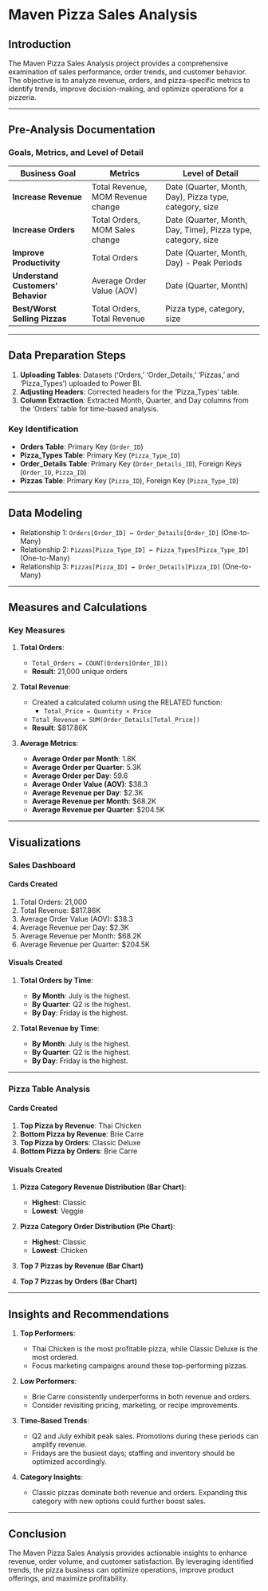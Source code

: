 # Maven Pizza Sales Analysis  

## Introduction  
The Maven Pizza Sales Analysis project provides a comprehensive examination of sales performance, order trends, and customer behavior. The objective is to analyze revenue, orders, and pizza-specific metrics to identify trends, improve decision-making, and optimize operations for a pizzeria.  

---

## Pre-Analysis Documentation  

### Goals, Metrics, and Level of Detail  

| **Business Goal**                  | **Metrics**                      | **Level of Detail**                                   |  
|------------------------------------|-----------------------------------|------------------------------------------------------|  
| **Increase Revenue**               | Total Revenue, MOM Revenue change | Date (Quarter, Month, Day), Pizza type, category, size |  
| **Increase Orders**                | Total Orders, MOM Sales change   | Date (Quarter, Month, Day, Time), Pizza type, category, size |  
| **Improve Productivity**           | Total Orders                     | Date (Quarter, Month, Day) - Peak Periods            |  
| **Understand Customers' Behavior** | Average Order Value (AOV)        | Date (Quarter, Month)                                |  
| **Best/Worst Selling Pizzas**      | Total Orders, Total Revenue      | Pizza type, category, size                           |  

---

## Data Preparation Steps  

1. **Uploading Tables**: Datasets (‘Orders,’ ‘Order_Details,’ ‘Pizzas,’ and ‘Pizza_Types’) uploaded to Power BI.  
2. **Adjusting Headers**: Corrected headers for the ‘Pizza_Types’ table.  
3. **Column Extraction**: Extracted Month, Quarter, and Day columns from the ‘Orders’ table for time-based analysis.  

### Key Identification  

- **Orders Table**: Primary Key (`Order_ID`)  
- **Pizza_Types Table**: Primary Key (`Pizza_Type_ID`)  
- **Order_Details Table**: Primary Key (`Order_Details_ID`), Foreign Keys (`Order_ID`, `Pizza_ID`)  
- **Pizzas Table**: Primary Key (`Pizza_ID`), Foreign Key (`Pizza_Type_ID`)  

---

## Data Modeling  

- Relationship 1: `Orders[Order_ID] ↔ Order_Details[Order_ID]` (One-to-Many)  
- Relationship 2: `Pizzas[Pizza_Type_ID] ↔ Pizza_Types[Pizza_Type_ID]` (One-to-Many)  
- Relationship 3: `Pizzas[Pizza_ID] ↔ Order_Details[Pizza_ID]` (One-to-Many)  

---

## Measures and Calculations  

### Key Measures  

1. **Total Orders**:  
   - `Total_Orders = COUNT(Orders[Order_ID])`  
   - **Result**: 21,000 unique orders  

2. **Total Revenue**:  
   - Created a calculated column using the RELATED function:  
     - `Total_Price = Quantity × Price`  
   - `Total_Revenue = SUM(Order_Details[Total_Price])`  
   - **Result**: $817.86K  

3. **Average Metrics**:  
   - **Average Order per Month**: 1.8K  
   - **Average Order per Quarter**: 5.3K  
   - **Average Order per Day**: 59.6  
   - **Average Order Value (AOV)**: $38.3  
   - **Average Revenue per Day**: $2.3K  
   - **Average Revenue per Month**: $68.2K  
   - **Average Revenue per Quarter**: $204.5K  

---

## Visualizations  

### Sales Dashboard  

#### Cards Created  

1. Total Orders: 21,000  
2. Total Revenue: $817.86K  
3. Average Order Value (AOV): $38.3  
4. Average Revenue per Day: $2.3K  
5. Average Revenue per Month: $68.2K  
6. Average Revenue per Quarter: $204.5K  

#### Visuals Created  

1. **Total Orders by Time**:  
   - **By Month**: July is the highest.  
   - **By Quarter**: Q2 is the highest.  
   - **By Day**: Friday is the highest.  

2. **Total Revenue by Time**:  
   - **By Month**: July is the highest.  
   - **By Quarter**: Q2 is the highest.  
   - **By Day**: Friday is the highest.  

---

### Pizza Table Analysis  

#### Cards Created  

1. **Top Pizza by Revenue**: Thai Chicken  
2. **Bottom Pizza by Revenue**: Brie Carre  
3. **Top Pizza by Orders**: Classic Deluxe  
4. **Bottom Pizza by Orders**: Brie Carre  

#### Visuals Created  

1. **Pizza Category Revenue Distribution (Bar Chart)**:  
   - **Highest**: Classic  
   - **Lowest**: Veggie  

2. **Pizza Category Order Distribution (Pie Chart)**:  
   - **Highest**: Classic  
   - **Lowest**: Chicken  

3. **Top 7 Pizzas by Revenue (Bar Chart)**  
4. **Top 7 Pizzas by Orders (Bar Chart)**  

---

## Insights and Recommendations  

1. **Top Performers**:  
   - Thai Chicken is the most profitable pizza, while Classic Deluxe is the most ordered.  
   - Focus marketing campaigns around these top-performing pizzas.  

2. **Low Performers**:  
   - Brie Carre consistently underperforms in both revenue and orders.  
   - Consider revisiting pricing, marketing, or recipe improvements.  

3. **Time-Based Trends**:  
   - Q2 and July exhibit peak sales. Promotions during these periods can amplify revenue.  
   - Fridays are the busiest days; staffing and inventory should be optimized accordingly.  

4. **Category Insights**:  
   - Classic pizzas dominate both revenue and orders. Expanding this category with new options could further boost sales.  

---

## Conclusion  

The Maven Pizza Sales Analysis provides actionable insights to enhance revenue, order volume, and customer satisfaction. By leveraging identified trends, the pizza business can optimize operations, improve product offerings, and maximize profitability.  

